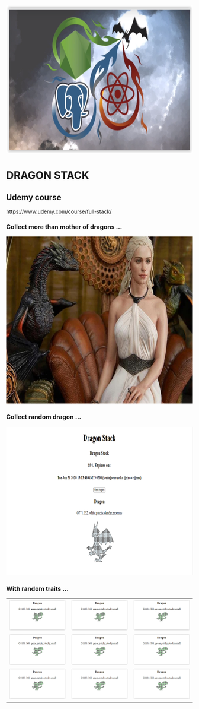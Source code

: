 <img src="./readmeImages/dragonstack1.png" width="900" height="400" >

# DRAGON STACK

## Udemy course

https://www.udemy.com/course/full-stack/

### Collect more than mother of dragons ...

<img src="./readmeImages/dragonstack2.jpg" width="800" height="450" >

### Collect random dragon ...

<img src="./readmeImages/dragonstack3.PNG" width="900" height="400" >

### With random traits ...

|                                                                 |                                                                 |                                                                 |
| :-------------------------------------------------------------: | :-------------------------------------------------------------: | :-------------------------------------------------------------: |
| <img  alt="dragon image" src="./readmeImages/dragonstack4.png"> | <img  alt="dragon image" src="./readmeImages/dragonstack4.png"> | <img  alt="dragon image" src="./readmeImages/dragonstack4.png"> |
| <img  alt="dragon image" src="./readmeImages/dragonstack4.png"> | <img  alt="dragon image" src="./readmeImages/dragonstack4.png"> | <img  alt="dragon image" src="./readmeImages/dragonstack4.png"> | <img  alt="dragon image" src="./readmeImages/dragonstack4.png"> |
| <img  alt="dragon image" src="./readmeImages/dragonstack4.png"> | <img  alt="dragon image" src="./readmeImages/dragonstack4.png"> | <img  alt="dragon image" src="./readmeImages/dragonstack4.png"> |
